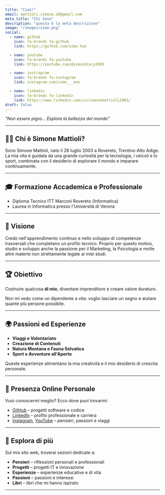 ```yaml
---
title: "Ciao!"
email: mattioli.simone.10@gmail.com
meta_title: "Chi Sono"
description: "questa è la meta descrizione"
image: "/images/simo.png"
social:
  - name: github
    icon: fa-brands fa-github
    link: https://github.com/simo-hue

  - name: youtube
    icon: fa-brands fa-youtube
    link: https://youtube.com/@simosdiary2003

  - name: instragram
    icon: fa-brands fa-instagram
    link: instagram.com/simo___one

  - name: linkedin
    icon: fa-brands fa-linkedin
    link: https://www.linkedin.com/in/simonemattioli2003/
draft: false
---
```


*"Non essere pigro... Esplora la bellezza del mondo"*

---

## 👨‍💻 Chi è Simone Mattioli?

Sono Simone Mattioli, nato il 28 luglio 2003 a Rovereto, Trentino-Alto Adige.
La mia vita è guidata da una grande curiosità per la tecnologia, i veicoli e lo sport, combinata con il desiderio di esplorare il mondo e imparare continuamente.

---

## 🎓 Formazione Accademica e Professionale

- Diploma Tecnico ITT Marconi Rovereto (Informatica)
- Laurea in Informatica presso l'Università di Verona

---

## 🚀 Visione

Credo nell'apprendimento continuo e nello sviluppo di competenze trasversali che completano un profilo tecnico.
Proprio per questo motivo, studio e sviluppo anche la passione per il Marketing, la Psicologia e molte altre materie non strettamente legate ai miei studi.

---

## 🏆 Obiettivo
Costruire qualcosa **di mio**, diventare imprenditore e creare valore duraturo.

Non mi vedo come un dipendente a vita: voglio lasciare un segno e aiutare quante più persone possibile.

---

## 🌍 Passioni ed Esperienze

- **Viaggi e Volontariato**
- **Creazione di Contenuti**
- **Natura Montana e Fauna Selvatica**
- **Sport e Avventure all'Aperto**

Queste esperienze alimentano la mia creatività e il mio desiderio di crescita personale.

---

## 📱 Presenza Online Personale

Vuoi conoscermi meglio? Ecco dove puoi trovarmi:

- [GitHub](https://github.com/simo-hue) – progetti software e codice
- [LinkedIn](https://www.linkedin.com/in/simonemattioli2003/) – profilo professionale e carriera
- [Instagram](https://www.instagram.com/simo___one/), [YouTube](https://youtube.com/@simosdiary2003) – pensieri, passioni e viaggi

---

## 🔎 Esplora di più

Sul mio sito web, troverai sezioni dedicate a:

- **Pensieri** – riflessioni personali e professionali
- **Progetti** – progetti IT e innovazione
- **Esperienze** – esperienze educative e di vita
- **Passioni** – passioni e interessi
- **Libri** – libri che mi hanno ispirato

---